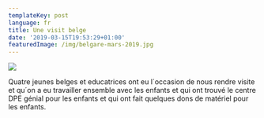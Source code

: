 ```yaml
---
templateKey: post
language: fr
title: Une visit belge
date: '2019-03-15T19:53:29+01:00'
featuredImage: /img/belgare-mars-2019.jpg
---
```

![](/img/belgare-mars-2019.jpg)

Quatre jeunes belges et educatrices ont eu l´occasion de nous rendre visite et qu´on a eu travailler ensemble avec les enfants et qui ont trouvé le centre DPE génial pour les enfants et qui ont fait quelques dons de matériel pour les enfants.
